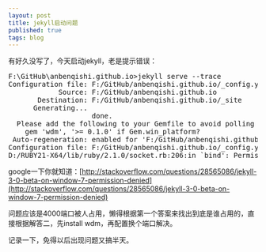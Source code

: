 ```yaml
---
layout: post
title: jekyll启动问题
published: true
tags: blog
---
```



有好久没写了，今天启动jekyll，老是提示错误：

<pre>
F:\GitHub\anbenqishi.github.io>jekyll serve --trace
Configuration file: F:/GitHub/anbenqishi.github.io/_config.yml
            Source: F:/GitHub/anbenqishi.github.io
       Destination: F:/GitHub/anbenqishi.github.io/_site
      Generating...
                    done.
  Please add the following to your Gemfile to avoid polling for changes:
    gem 'wdm', '>= 0.1.0' if Gem.win_platform?
 Auto-regeneration: enabled for 'F:/GitHub/anbenqishi.github.io'
Configuration file: F:/GitHub/anbenqishi.github.io/_config.yml
D:/RUBY21-X64/lib/ruby/2.1.0/socket.rb:206:in `bind': Permission denied - bind(2) for 127.0.0.1:4000 (Errno::EACCES)
</pre>

google一下你就知道：[http://stackoverflow.com/questions/28565086/jekyll-3-0-beta-on-window-7-permission-denied](http://stackoverflow.com/questions/28565086/jekyll-3-0-beta-on-window-7-permission-denied)

问题应该是4000端口被人占用，懒得根据第一个答案来找出到底是谁占用的，直接根据解答二，先install wdm，再配置换个端口解决。

记录一下，免得以后出现问题又搞半天。


